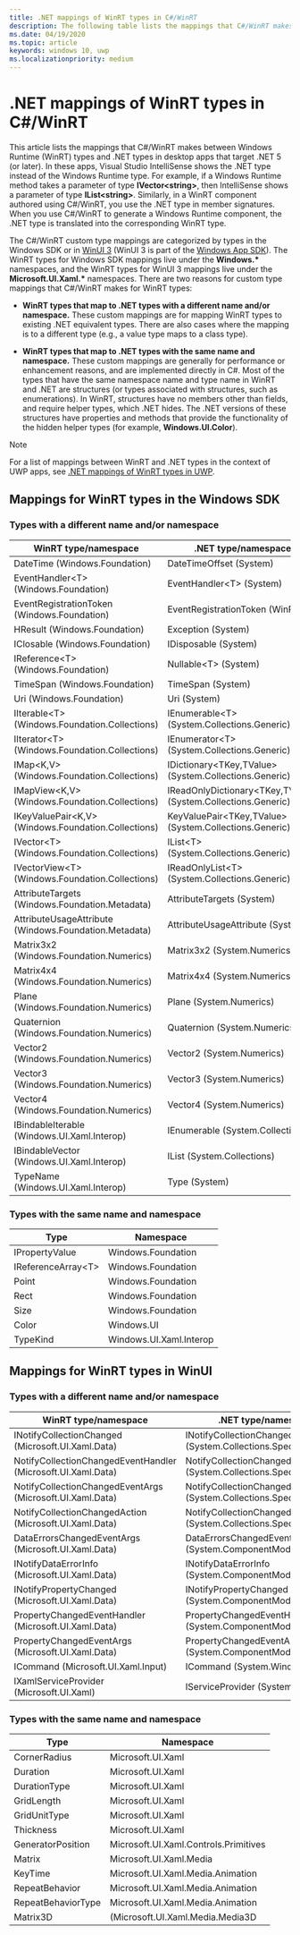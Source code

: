 ```yaml
---
title: .NET mappings of WinRT types in C#/WinRT
description: The following table lists the mappings that C#/WinRT makes between Windows Runtime types and .NET types.
ms.date: 04/19/2020
ms.topic: article
keywords: windows 10, uwp
ms.localizationpriority: medium
---
```


# .NET mappings of WinRT types in C#/WinRT

This article lists the mappings that C#/WinRT makes between Windows Runtime (WinRT) types and .NET types in desktop apps that target .NET 5 (or later). In these apps, Visual Studio IntelliSense shows the .NET type instead of the Windows Runtime type. For example, if a Windows Runtime method takes a parameter of type **IVector&lt;string&gt;**, then IntelliSense shows a parameter of type **IList&lt;string&gt;**. Similarly, in a WinRT component authored using C#/WinRT, you use the .NET type in member signatures. When you use C#/WinRT to generate a Windows Runtime component, the .NET type is translated into the corresponding WinRT type.

The C#/WinRT custom type mappings are categorized by types in the Windows SDK or in [WinUI 3](/windows/apps/winui) (WinUI 3 is part of the [Windows App SDK](/windows/apps/windows-app-sdk)). The WinRT types for Windows SDK mappings live under the **Windows.\*** namespaces, and the WinRT types for WinUI 3 mappings live under the **Microsoft.UI.Xaml.\*** namespaces. There are two reasons for custom type mappings that C#/WinRT makes for WinRT types:

- **WinRT types that map to .NET types with a different name and/or namespace.** These custom mappings are for mapping WinRT types to existing .NET equivalent types. There are also cases where the mapping is to a different type (e.g., a value type maps to a class type).

- **WinRT types that map to .NET types with the same name and namespace.** These custom mappings are generally for performance or enhancement reasons, and are implemented directly in C#. Most of the types that have the same namespace name and type name in WinRT and .NET are structures (or types associated with structures, such as enumerations). In WinRT, structures have no members other than fields, and require helper types, which .NET hides. The .NET versions of these structures have properties and methods that provide the functionality of the hidden helper types (for example, **Windows.UI.Color**).

> [!NOTE]
> For a list of mappings between WinRT and .NET types in the context of UWP apps, see [.NET mappings of WinRT types in UWP](/windows/apps/develop/platform/csharp-winrt/net-mappings-of-winrt-types).

## Mappings for WinRT types in the Windows SDK

### Types with a different name and/or namespace

| WinRT type/namespace | .NET type/namespace |
|-|-|
| DateTime (Windows.Foundation) | DateTimeOffset (System) |
| EventHandler&lt;T&gt; (Windows.Foundation) | EventHandler&lt;T&gt; (System) |
| EventRegistrationToken (Windows.Foundation) | EventRegistrationToken (WinRT) |
| HResult (Windows.Foundation) | Exception (System) |
| IClosable (Windows.Foundation) | IDisposable (System) |
| IReference&lt;T&gt; (Windows.Foundation) | Nullable&lt;T&gt; (System) |
| TimeSpan (Windows.Foundation) | TimeSpan (System) |
| Uri (Windows.Foundation) | Uri (System) |
| IIterable&lt;T&gt; (Windows.Foundation.Collections) | IEnumerable&lt;T&gt; (System.Collections.Generic) |
| IIterator&lt;T&gt; (Windows.Foundation.Collections) | IEnumerator&lt;T&gt; (System.Collections.Generic) |
| IMap&lt;K,V&gt; (Windows.Foundation.Collections) | IDictionary&lt;TKey,TValue&gt; (System.Collections.Generic) |
| IMapView&lt;K,V&gt; (Windows.Foundation.Collections) | IReadOnlyDictionary&lt;TKey,TValue&gt; (System.Collections.Generic) |
| IKeyValuePair&lt;K,V&gt; (Windows.Foundation.Collections) | KeyValuePair&lt;TKey,TValue&gt; (System.Collections.Generic) |
| IVector&lt;T&gt; (Windows.Foundation.Collections) | IList&lt;T&gt; (System.Collections.Generic) |
| IVectorView&lt;T&gt; (Windows.Foundation.Collections) | IReadOnlyList&lt;T&gt; (System.Collections.Generic) |
| AttributeTargets (Windows.Foundation.Metadata) | AttributeTargets (System) |
| AttributeUsageAttribute (Windows.Foundation.Metadata) | AttributeUsageAttribute (System) |
| Matrix3x2 (Windows.Foundation.Numerics) | Matrix3x2 (System.Numerics) |
| Matrix4x4 (Windows.Foundation.Numerics) | Matrix4x4 (System.Numerics) |
| Plane (Windows.Foundation.Numerics) | Plane (System.Numerics) |
| Quaternion (Windows.Foundation.Numerics) | Quaternion (System.Numerics) |
| Vector2 (Windows.Foundation.Numerics) | Vector2 (System.Numerics) |
| Vector3 (Windows.Foundation.Numerics) | Vector3 (System.Numerics) |
| Vector4 (Windows.Foundation.Numerics) | Vector4 (System.Numerics) |
| IBindableIterable (Windows.UI.Xaml.Interop) | IEnumerable (System.Collections) |
| IBindableVector (Windows.UI.Xaml.Interop) | IList (System.Collections) |
| TypeName (Windows.UI.Xaml.Interop) | Type (System) |

### Types with the same name and namespace

| Type | Namespace |
|-|-|
| IPropertyValue | Windows.Foundation |
| IReferenceArray&lt;T&gt; | Windows.Foundation |
| Point | Windows.Foundation |
| Rect | Windows.Foundation |
| Size | Windows.Foundation |
| Color | Windows.UI |
| TypeKind | Windows.UI.Xaml.Interop |

## Mappings for WinRT types in WinUI

### Types with a different name and/or namespace

| WinRT type/namespace | .NET type/namespace |
|-|-|
| INotifyCollectionChanged (Microsoft.UI.Xaml.Data) | INotifyCollectionChanged (System.Collections.Specialized) | 
| NotifyCollectionChangedEventHandler (Microsoft.UI.Xaml.Data) | NotifyCollectionChangedEventHandler (System.Collections.Specialized) | 
| NotifyCollectionChangedEventArgs (Microsoft.UI.Xaml.Data) | NotifyCollectionChangedEventArgs (System.Collections.Specialized) | 
| NotifyCollectionChangedAction (Microsoft.UI.Xaml.Data) | NotifyCollectionChangedAction (System.Collections.Specialized) | 
| DataErrorsChangedEventArgs (Microsoft.UI.Xaml.Data) | DataErrorsChangedEventArgs (System.ComponentModel) | 
| INotifyDataErrorInfo (Microsoft.UI.Xaml.Data) | INotifyDataErrorInfo (System.ComponentModel) | 
| INotifyPropertyChanged (Microsoft.UI.Xaml.Data) | INotifyPropertyChanged (System.ComponentModel) | 
| PropertyChangedEventHandler (Microsoft.UI.Xaml.Data) | PropertyChangedEventHandler (System.ComponentModel) | 
| PropertyChangedEventArgs (Microsoft.UI.Xaml.Data) | PropertyChangedEventArgs (System.ComponentModel) | 
| ICommand (Microsoft.UI.Xaml.Input) | ICommand (System.Windows.Input) |
| IXamlServiceProvider (Microsoft.UI.Xaml) | IServiceProvider (System) | 

### Types with the same name and namespace

| Type | Namespace |
|-|-|
| CornerRadius | Microsoft.UI.Xaml | 
| Duration | Microsoft.UI.Xaml | 
| DurationType | Microsoft.UI.Xaml | 
| GridLength | Microsoft.UI.Xaml | 
| GridUnitType | Microsoft.UI.Xaml | 
| Thickness | Microsoft.UI.Xaml | 
| GeneratorPosition | Microsoft.UI.Xaml.Controls.Primitives | 
| Matrix | Microsoft.UI.Xaml.Media | 
| KeyTime | Microsoft.UI.Xaml.Media.Animation | 
| RepeatBehavior | Microsoft.UI.Xaml.Media.Animation | 
| RepeatBehaviorType | Microsoft.UI.Xaml.Media.Animation | 
| Matrix3D |(Microsoft.UI.Xaml.Media.Media3D | 
